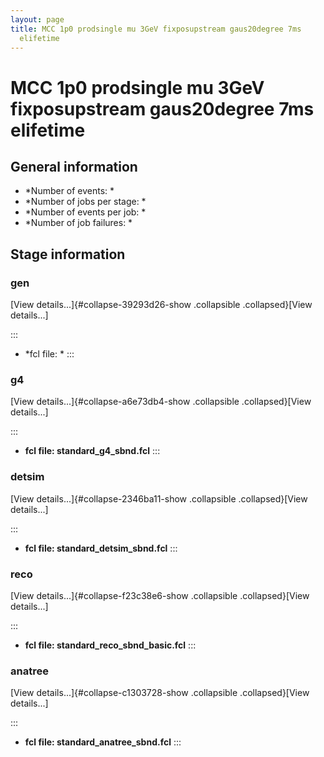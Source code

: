 ```yaml
---
layout: page
title: MCC 1p0 prodsingle mu 3GeV fixposupstream gaus20degree 7ms
  elifetime
---
```




MCC 1p0 prodsingle mu 3GeV fixposupstream gaus20degree 7ms elifetime
============================================================================================================================================================



General information 
----------------------------------------------------------

-   \*Number of events: \*
-   \*Number of jobs per stage: \*
-   \*Number of events per job: \*
-   \*Number of job failures: \*



Stage information 
------------------------------------------------------



### gen 

[View details\...]{#collapse-39293d26-show .collapsible
.collapsed}[View details\...]

::: 
-   \*fcl file: \*
:::



### g4 

[View details\...]{#collapse-a6e73db4-show .collapsible
.collapsed}[View details\...]

::: 
-   **fcl file: standard\_g4\_sbnd.fcl**
:::



### detsim 

[View details\...]{#collapse-2346ba11-show .collapsible
.collapsed}[View details\...]

::: 
-   **fcl file: standard\_detsim\_sbnd.fcl**
:::



### reco 

[View details\...]{#collapse-f23c38e6-show .collapsible
.collapsed}[View details\...]

::: 
-   **fcl file: standard\_reco\_sbnd\_basic.fcl**
:::



### anatree 

[View details\...]{#collapse-c1303728-show .collapsible
.collapsed}[View details\...]

::: 
-   **fcl file: standard\_anatree\_sbnd.fcl**
:::
